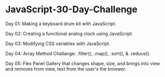 # JavaScript-30-Day-Challenge
Day 01: Making a keyboard drum kit with JavaScript.

Day 02: Creating a functional analog clock using JavaScript.

Day 03: Modifying CSS variables with JavaScript.

Day 04: Array Method Challange: .filter(), .map(), .sort(), & .reduce().

Day 05: Flex Panel Gallery that changes shape, size, and brings into view and removes from view, text from the user's the broswer.
